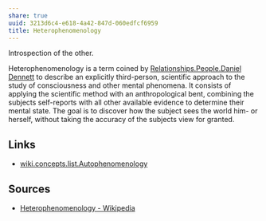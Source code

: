 ```yaml
---
share: true
uuid: 3213d6c4-e618-4a42-847d-060edfcf6959
title: Heterophenomenology
---
```

Introspection of the other.

Heterophenomenology is a term coined by [Relationships.People.Daniel Dennett](/undefined) to describe an explicitly third-person, scientific approach to the study of consciousness and other mental phenomena. It consists of applying the scientific method with an anthropological bent, combining the subjects self-reports with all other available evidence to determine their mental state. The goal is to discover how the subject sees the world him- or herself, without taking the accuracy of the subjects view for granted.

## Links

* [wiki.concepts.list.Autophenomenology](/undefined)

## Sources

* [Heterophenomenology - Wikipedia](https://en.wikipedia.org/wiki/Heterophenomenology)